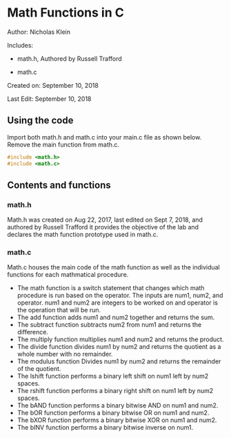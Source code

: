 # Math Functions in C
Author: Nicholas Klein

Includes:

- math.h, Authored by Russell Trafford
   
- math.c


Created on: September 10, 2018

Last Edit: September 10, 2018


## Using the code
Import both math.h and math.c into your main.c file as shown below. Remove the main function from math.c.

```C
#include <math.h>
#include <math.c>
```

## Contents and functions
### math.h
Math.h was created on Aug 22, 2017, last edited on Sept 7, 2018, and authored by Russell Trafford it provides the objective of the lab and declares the math function prototype used in math.c.

### math.c
Math.c houses the main code of the math function as well as the individual functions for each mathmatical procedure.

- The math function is a switch statement that changes which math procedure is run based on the operator. The inputs are num1, num2, and operator. num1 and num2 are integers to be worked on and operator is the operation that will be run.
- The add function adds num1 and num2 together and returns the sum.
- The subtract function subtracts num2 from num1 and returns the difference.
- The multiply function multiplies num1 and num2 and returns the product.
- The divide function divides num1 by num2 and returns the quotient as a whole number with no remainder.
- The modulus function Divides num1 by num2 and returns the remainder of the quotient.
- The lshift function performs a binary left shift on num1 left by num2 spaces.
- The rshift function performs a binary right shift on num1 left by num2 spaces.
- The bAND function performs a binary bitwise AND on num1 and num2.
- The bOR function performs a binary bitwise OR on num1 and num2.
- The bXOR function performs a binary bitwise XOR on num1 and num2.
- The bINV function performs a binary bitwise inverse on num1.
